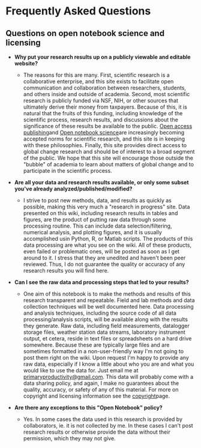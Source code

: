# Frequently Asked Questions

## Questions on open notebook science and licensing

* **Why put your research results up on a publicly viewable and editable website?**
  * The reasons for this are many. First, scientific research is a collaborative enterprise, and this site exists to facilitate open communication and collaboration between researchers, students, and others inside and outside of academia. Second, most scientific research is publicly funded via NSF, NIH, or other sources that ultimately derive their money from taxpayers. Because of this, it is natural that the fruits of this funding, including knowledge of the scientific process, research results, and discussions about the significance of these results be available to the public. [Open access publishing](http://en.wikipedia.org/wiki/Open_access_(publishing))and [Open notebook science](http://en.wikipedia.org/wiki/Open_notebook_science)are increasingly becoming accepted norms for scientific research, and this site is in keeping with these philosophies. Finally, this site provides direct access to global change research and should be of interest to a broad segment of the public. We hope that this site will encourage those outside the "bubble" of academia to learn about matters of global change and to participate in the scientific process.

* **Are all your data and research results available, or only some subset you've already analyzed/published/modified?**
  * I strive to post new methods, data, and results as quickly as possible, making this very much a "research in progress" site. Data presented on this wiki, including research results in tables and figures, are the product of putting raw data through some processing routine. This can include data selection/filtering, numerical analysis, and plotting figures, and it is usually accomplished usin Python, R, or Matlab scripts. The products of this data processing are what you see on the wiki. All of these products, even failed or problematic ones, will be posted as soon as I get around to it. I stress that they are unedited and haven't been peer reviewed. Thus, I do not guarantee the quality or accuracy of any research results you will find here. 

* **Can I see the raw data and processing steps that led to your results?**
  * One aim of this notebook is to make the methods and results of this research transparent and repeatable. Field and lab methods and data collection techniques will be well documented here. Data processing and analysis techniques, including the source code of all data processing/analysis scripts, will be available along with the results they generate. Raw data, including field measurements, datalogger storage files, weather station data streams, laboratory instrument output, et cetera, reside in text files or spreadsheets on a hard drive somewhere. Because these are typically large files and are sometimes formatted in a non-user-friendly way I'm not going to post them right on the wiki.  Upon request I'm happy to provide any raw data, especially if I know a little about who you are and what you would like to use the data for. Just email me at <primaryproductivity@gmail.com>. This data will probably come with a data sharing policy, and again, I make no guarantees about the quality, accuracy, or safety of any of this material. For more on copyright and licensing information see the [copyright](/wiki/wiki_copyright.md)page.

* **Are there any exceptions to this "Open Notebook" policy?**
  * Yes. In some cases the data used in this research is provided by collaborators, ie. it is not collected by me. In these cases I can't post research results or otherwise provide the data without their permission, which they may not give.
